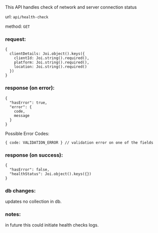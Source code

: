 This API handles check of network and server connection status

url: `api/health-check`

method: `GET`

### request: 
```
{
  clientDetails: Joi.object().keys({
    clientId: Joi.string().required(),
    platform: Joi.string().required(),
    location: Joi.string().required()
  })
}
```

### response (on error):
```
{
  "hasError": true,
  "error": {
    code,
    message
  }
}
```
Possible Error Codes:
```
{ code: VALIDATION_ERROR } // validation error on one of the fields
```

### response (on success):
```
{
  "hasError": false,
  "healthStatus": Joi.object().keys({})
}
```

### db changes:
updates no collection in db.

### notes:
in future this could initiate health checks logs.